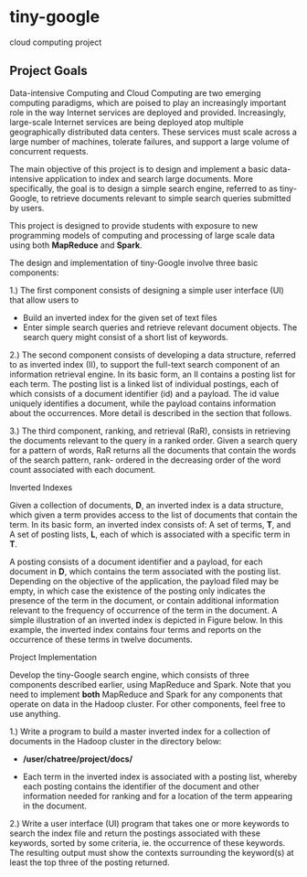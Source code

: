 # tiny-google
cloud computing project


## Project Goals

Data-intensive Computing and Cloud Computing are two emerging computing paradigms, which are poised to play an increasingly important role in the way Internet services are deployed and provided. Increasingly, large-scale Internet services are being deployed atop multiple geographically distributed data centers. These services must scale across a large number of machines, tolerate failures, and support a large volume of concurrent requests.  


The main objective of this project is to design and implement a basic data-intensive application to index and search large documents. More specifically, the goal is to design a simple search engine, referred to as tiny-Google, to retrieve documents relevant to simple search queries submitted by users.


This project is designed to provide students with exposure to new programming models of computing and processing of large scale data using both **MapReduce** and **Spark**.


The design and implementation of tiny-Google involve three basic components:



1.) The first component consists of designing a simple user interface (UI) that allow users to
* Build an inverted index for the given set of text files
* Enter simple search queries and retrieve relevant document objects. The search query might consist of a short list of keywords.  


2.) The second component consists of developing a data structure, referred to as inverted index (II), to support the full-text search component of an information retrieval engine. In its basic form, an II contains a posting list for each term. The posting list is a linked list of individual postings, each of which consists of a document identifier (id) and a payload. The id value uniquely identifies a document, while the payload contains information about the occurrences. More detail is described in the section that follows.

3.) The third component, ranking, and retrieval (RaR), consists in retrieving the documents relevant to the query in a ranked order. Given a search query for a pattern of words, RaR returns all the documents that contain the words of the search pattern, rank- ordered in the decreasing order of the word count associated with each document.


Inverted Indexes



Given a collection of documents, **D**, an inverted index is a data structure, which given a term provides access to the list of documents that contain the term. In its basic form, an inverted index consists of: A set of terms, **T**, and A set of posting lists, **L**, each of which is associated with a specific term in **T**.



A posting consists of a document identifier and a payload, for each document in **D**, which contains the term associated with the posting list. Depending on the objective of the application, the payload filed may be empty, in which case the existence of the posting only indicates the presence of the term in the document, or contain additional information relevant to the frequency of occurrence of the term in the document. A simple illustration of an inverted index is depicted in Figure below. In this example, the inverted index contains four terms and reports on the occurrence of these terms in twelve documents. 



Project Implementation

Develop the tiny-Google search engine, which consists of three components described earlier, using MapReduce and Spark.  Note that you need to implement **both** MapReduce and Spark for any components that operate on data in the Hadoop cluster. For other components, feel free to use anything.

1.) Write a program to build a master inverted index for a collection of documents in the Hadoop cluster in the directory below:  
  * **/user/chatree/project/docs/** 

  * Each term in the inverted index is associated with a posting list, whereby each posting contains the identifier of the document and other information needed for ranking and for a location of the term appearing in the document.  


2.) Write a user interface (UI) program that takes one or more keywords to search the index file and return the postings associated with these keywords, sorted by some criteria, ie. the occurrence of these keywords. The resulting output must show the contexts surrounding the keyword(s) at least the top three of the posting returned.
